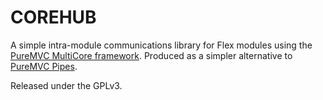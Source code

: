 COREHUB
=======
A simple intra-module communications library for Flex modules using the [PureMVC MultiCore framework](https://github.com/PureMVC/puremvc-as3-multicore-framework/). Produced as a simpler alternative to [PureMVC Pipes](https://github.com/PureMVC/puremvc-as3-util-pipes).

Released under the GPLv3.